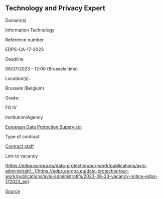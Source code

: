 Technology and Privacy Expert
-----------------------------

Domain(s)

Information Technology

Reference number

EDPS-CA-17-2023

Deadline

06/07/2023 - 12:00 (Brussels time)

Location(s): 

Brussels (Belgium)

  

Grade: 

FG IV

  

Institution/Agency

[European Data Protection Supervisor](/en/institutions/european-data-protection-supervisor)

Type of contract

[Contract staff](/staff-categories#tab-Contract%20staff)

Link to vacancy

[https://edps.europa.eu/data-protection/our-work/publications/avis-administratif…](https://edps.europa.eu/data-protection/our-work/publications/avis-administratifs/2023-06-23-vacancy-notice-edps-172023_en)

[Source](https://epso.europa.eu/en/job-opportunities/technology-and-privacy-expert/edps-ca-17-2023)